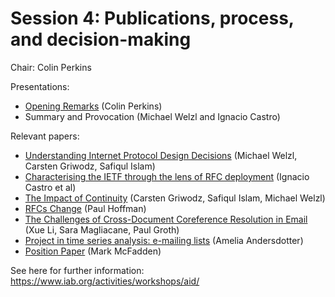 # Session 4: Publications, process, and decision-making

Chair: Colin Perkins 

Presentations:
* [Opening Remarks](https://github.com/intarchboard/workshop-aid/blob/main/slides/session4-process/aid-session4-intro.pdf) (Colin Perkins)
* Summary and Provocation (Michael Welzl and Ignacio Castro)

Relevant papers:

* [Understanding Internet Protocol Design Decisions](https://www.iab.org/wp-content/IAB-uploads/2021/11/Welzl.pdf) (Michael Welzl, Carsten Griwodz, Safiqul Islam)
* [Characterising the IETF through the lens of RFC deployment](https://dl.acm.org/doi/abs/10.1145/3487552.3487821) (Ignacio Castro et al)
* [The Impact of Continuity](https://www.iab.org/wp-content/IAB-uploads/2021/11/Griwodz.pdf) (Carsten Griwodz, Safiqul Islam, Michael Welzl)
* [RFCs Change](https://www.iab.org/wp-content/IAB-uploads/2021/11/Hoffman.pdf) (Paul Hoffman)
* [The Challenges of Cross-Document Coreference Resolution in Email](https://www.iab.org/wp-content/IAB-uploads/2021/11/Groth.pdf) (Xue Li, Sara Magliacane, Paul Groth)
* [Project in time series analysis: e-mailing lists](https://www.iab.org/wp-content/IAB-uploads/2021/11/Andersdotter.pdf) (Amelia Andersdotter)
* [Position Paper](https://www.iab.org/wp-content/IAB-uploads/2021/11/McFadden.pdf) (Mark McFadden)


See here for further information: https://www.iab.org/activities/workshops/aid/
